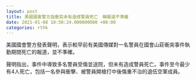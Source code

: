 ```yaml
---
layout: post
title: 美國國會警方指衝突未有造成警員死亡　稱報道不準確
date: 2021-01-08 10:50:24.000000000 +08:00
categories: rthk
---
```


美國國會警方發表聲明，表示較早前有美國傳媒對一名警員在國會山莊衝突事件執勤期間死亡的報道，並不準確。

聲明指出，事件中導致多名警員受傷並送院，但未有造成警員死亡。事件至今最少有4人死亡，包括一名參與衝擊、被警員開槍打中後傷重不治的退伍空軍成員。

